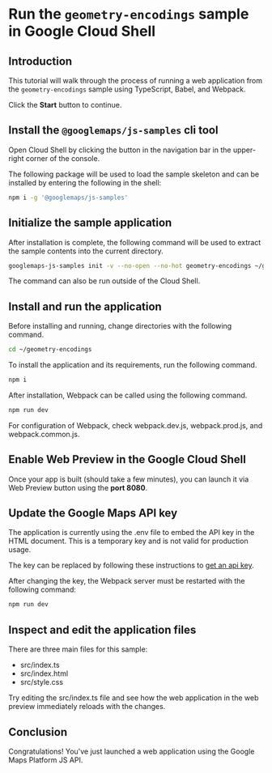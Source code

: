# Run the `geometry-encodings` sample in Google Cloud Shell

<walkthrough-tutorial-duration duration="10"/>

## Introduction

This tutorial will walk through the process of running a web application from
the `geometry-encodings` sample using TypeScript, Babel, and Webpack.

Click the **Start** button to continue.

## Install the `@googlemaps/js-samples` cli tool

Open Cloud Shell by clicking the
<walkthrough-cloud-shell-icon></walkthrough-cloud-shell-icon> button in the
navigation bar in the upper-right corner of the console.

The following package will be used to load the sample skeleton and can be
installed by entering the following in the shell:

```bash
npm i -g '@googlemaps/js-samples'
```

## Initialize the sample application

After installation is complete, the following command will be used to extract
the sample contents into the current directory.

```bash
googlemaps-js-samples init -v --no-open --no-hot geometry-encodings ~/geometry-encodings
```

The command can also be run outside of the Cloud Shell.

## Install and run the application

Before installing and running, change directories with the following command.

```bash
cd ~/geometry-encodings
```

To install the application and its requirements, run the following command.

```bash
npm i
```

After installation, Webpack can be called using the following command.

```bash
npm run dev
```

For configuration of Webpack, check
<walkthrough-editor-open-file filePath="~/geometry-encodings/webpack.dev.js">webpack.dev.js</walkthrough-editor-open-file>,
<walkthrough-editor-open-file filePath="~/geometry-encodings/webpack.prod.js">webpack.prod.js</walkthrough-editor-open-file>,
and
<walkthrough-editor-open-file filePath="~/geometry-encodings/webpack.common.js">webpack.common.js</walkthrough-editor-open-file>.

## Enable Web Preview in the Google Cloud Shell

Once your app is built (should take a few minutes), you can launch it via
<walkthrough-spotlight-pointer target="cloudshell" spotlightId="devshell-web-preview-button">Web
Preview button</walkthrough-spotlight-pointer> using the **port 8080**.

## Update the Google Maps API key

The application is currently using the
<walkthrough-editor-open-file filePath="~/geometry-encodings/.env">.env</walkthrough-editor-open-file>
file to embed the API key in the HTML document. This is a temporary key and is
not valid for production usage.

The key can be replaced by following these instructions to
[get an api key](https://developers.google.com/maps/documentation/javascript/get-api-key).

After changing the key, the Webpack server must be restarted with the following
command:

```bash
npm run dev
```

## Inspect and edit the application files

There are three main files for this sample:

*   <walkthrough-editor-open-file filePath="~/geometry-encodings/src/index.ts">src/index.ts</walkthrough-editor-open-file>
*   <walkthrough-editor-open-file filePath="~/geometry-encodings/src/index.html">src/index.html</walkthrough-editor-open-file>
*   <walkthrough-editor-open-file filePath="~/geometry-encodings/src/style.css">src/style.css</walkthrough-editor-open-file>

Try editing the <walkthrough-editor-open-file filePath="~/geometry-encodings/src/index.ts">src/index.ts</walkthrough-editor-open-file> file and see how the web application in the web preview immediately reloads with the changes.

## Conclusion

<walkthrough-conclusion-trophy></walkthrough-conclusion-trophy>

Congratulations! You've just launched a web application using the Google Maps
Platform JS API.
